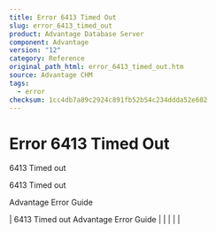 ```yaml
---
title: Error 6413 Timed Out
slug: error_6413_timed_out
product: Advantage Database Server
component: Advantage
version: "12"
category: Reference
original_path_html: error_6413_timed_out.htm
source: Advantage CHM
tags:
  - error
checksum: 1cc4db7a89c2924c891fb52b54c234ddda52e602
---
```


# Error 6413 Timed Out

6413 Timed out

6413 Timed out

Advantage Error Guide

| 6413 Timed out  Advantage Error Guide |  |  |  |  |
